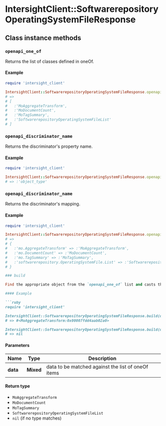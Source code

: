 # IntersightClient::SoftwarerepositoryOperatingSystemFileResponse

## Class instance methods

### `openapi_one_of`

Returns the list of classes defined in oneOf.

#### Example

```ruby
require 'intersight_client'

IntersightClient::SoftwarerepositoryOperatingSystemFileResponse.openapi_one_of
# =>
# [
#   :'MoAggregateTransform',
#   :'MoDocumentCount',
#   :'MoTagSummary',
#   :'SoftwarerepositoryOperatingSystemFileList'
# ]
```

### `openapi_discriminator_name`

Returns the discriminator's property name.

#### Example

```ruby
require 'intersight_client'

IntersightClient::SoftwarerepositoryOperatingSystemFileResponse.openapi_discriminator_name
# => :'object_type'
```

### `openapi_discriminator_name`

Returns the discriminator's mapping.

#### Example

```ruby
require 'intersight_client'

IntersightClient::SoftwarerepositoryOperatingSystemFileResponse.openapi_discriminator_mapping
# =>
# {
#   :'mo.AggregateTransform' => :'MoAggregateTransform',
#   :'mo.DocumentCount' => :'MoDocumentCount',
#   :'mo.TagSummary' => :'MoTagSummary',
#   :'softwarerepository.OperatingSystemFile.List' => :'SoftwarerepositoryOperatingSystemFileList'
# }

### build

Find the appropriate object from the `openapi_one_of` list and casts the data into it.

#### Example

```ruby
require 'intersight_client'

IntersightClient::SoftwarerepositoryOperatingSystemFileResponse.build(data)
# => #<MoAggregateTransform:0x00007fdd4aab02a0>

IntersightClient::SoftwarerepositoryOperatingSystemFileResponse.build(data_that_doesnt_match)
# => nil
```

#### Parameters

| Name | Type | Description |
| ---- | ---- | ----------- |
| **data** | **Mixed** | data to be matched against the list of oneOf items |

#### Return type

- `MoAggregateTransform`
- `MoDocumentCount`
- `MoTagSummary`
- `SoftwarerepositoryOperatingSystemFileList`
- `nil` (if no type matches)

